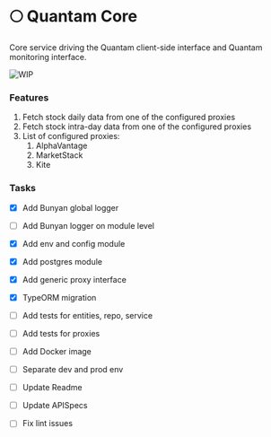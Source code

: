 # 🌕 Quantam Core
Core service driving the Quantam client-side interface and Quantam monitoring interface.

![WIP](https://img.shields.io/badge/%20%F0%9F%9A%A7%20-Work%20in%20progress-important)


### Features
1. Fetch stock daily data from one of the configured proxies
1. Fetch stock intra-day data from one of the configured proxies
1. List of configured proxies:
    1. AlphaVantage
    1. MarketStack
    1. Kite


### Tasks
- [x] Add Bunyan global logger
- [ ] Add Bunyan logger on module level
- [x] Add env and config module
- [x] Add postgres module
- [x] Add generic proxy interface
- [x] TypeORM migration
- [ ] Add tests for entities, repo, service
- [ ] Add tests for proxies
- [ ] Add Docker image
- [ ] Separate dev and prod env
- [ ] Update Readme
- [ ] Update APISpecs
- [ ] Fix lint issues

